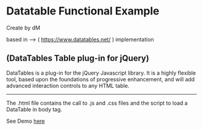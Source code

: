 # Datatable Functional Example
Create by dM

based in --> ( https://www.datatables.net/ ) implementation

## (DataTables Table plug-in for jQuery)

DataTables is a plug-in for the jQuery Javascript library.
It is a highly flexible tool, based upon the foundations of
progressive enhancement, and will add advanced interaction
controls to any HTML table.

-----

The .html file contains the call to .js and .css files
and the script to load a DataTable in body tag.

See Demo <a href="http://argenisosorio.github.io/datatable_functional_example/">here</a>

